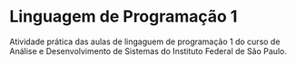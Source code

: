 # Linguagem de Programação 1

Atividade prática das aulas de lingaguem de programação 1 do curso de Análise e Desenvolvimento de Sistemas do Instituto Federal de São Paulo.


